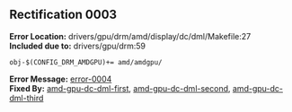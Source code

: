 ## Rectification 0003 ##
**Error Location:** drivers/gpu/drm/amd/display/dc/dml/Makefile:27  
**Included due to:** drivers/gpu/drm:59  
```
obj-$(CONFIG_DRM_AMDGPU)+= amd/amdgpu/
```
**Error Message:** [error-0004](../error-files/error0004.txt)   
**Fixed By:** [amd-gpu-dc-dml-first](https://git.kernel.org/pub/scm/linux/kernel/git/next/linux-next.git/patch/?id=a27267e01ffa377e854645548b0bb11a5051c36c), [amd-gpu-dc-dml-second](https://git.kernel.org/pub/scm/linux/kernel/git/next/linux-next.git/patch/?id=4007e92bebebb65b8a1798e6bc9e21def9a1eab9), [amd-gpu-dc-dml-third](https://git.kernel.org/pub/scm/linux/kernel/git/next/linux-next.git/patch?id=4769278e5c7fd2be445e4a34f834d40475fcb0ce)  

